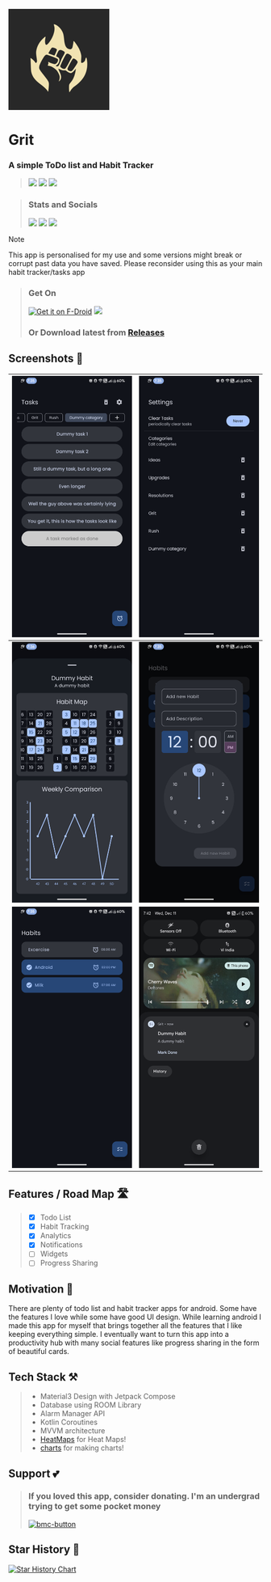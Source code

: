 ![](fastlane/metadata/android/en-US/images/icon200x200.png)

# Grit 
### A simple ToDo list and Habit Tracker


> [<img src="https://ziadoua.github.io/m3-Markdown-Badges/badges/Android/android2.svg">]()
> [<img src="https://ziadoua.github.io/m3-Markdown-Badges/badges/AndroidStudio/androidstudio3.svg">]()
> [<img src="https://ziadoua.github.io/m3-Markdown-Badges/badges/Kotlin/kotlin1.svg">]()

> ### Stats and Socials
> [<img src="https://m3-markdown-badges.vercel.app/stars/1/3/shub39/Grit">]()
> [<img src="https://m3-markdown-badges.vercel.app/issues/1/2/shub39/Grit">]()
> [<img src="https://ziadoua.github.io/m3-Markdown-Badges/badges/Discord/discord2.svg">](https://discord.gg/https://discord.gg/nxA2hgtEKf)

> [!NOTE]
> This app is personalised for my use and some versions might break or 
> corrupt past data you have saved. Please reconsider using this as 
> your main habit tracker/tasks app 

> ### Get On
>[<img src="https://f-droid.org/badge/get-it-on.png" alt="Get it on F-Droid" height="80">](https://f-droid.org/packages/com.shub39.grit)
>[<img src="https://gitlab.com/IzzyOnDroid/repo/-/raw/master/assets/IzzyOnDroid.png" height="80">](https://apt.izzysoft.de/packages/com.shub39.grit/latest)
>### Or Download latest from [Releases](https://github.com/shub39/Grit/releases/latest)

## Screenshots 📱

| ![Image 1](fastlane/metadata/android/en-US/images/phoneScreenshots/1.png) | ![Image 2](fastlane/metadata/android/en-US/images/phoneScreenshots/2.png) |
|:-------------------------------------------------------------------------:|:-------------------------------------------------------------------------:|
| ![Image 3](fastlane/metadata/android/en-US/images/phoneScreenshots/3.png) | ![Image 4](fastlane/metadata/android/en-US/images/phoneScreenshots/4.png) |
| ![Image 5](fastlane/metadata/android/en-US/images/phoneScreenshots/5.png) | ![Image 6](fastlane/metadata/android/en-US/images/phoneScreenshots/6.png) |

## Features / Road Map 🛣️
>- [x] Todo List
>- [x] Habit Tracking
>- [x] Analytics
>- [x] Notifications
>- [ ] Widgets
>- [ ] Progress Sharing

## Motivation 💭
There are plenty of todo list and habit tracker apps for android. Some have the features I love while some have good UI design.
While learning android I made this app for myself that brings together all the features that I like keeping everything simple. 
I eventually want to turn this app into a productivity hub with many social features like progress sharing in the form of beautiful cards.

## Tech Stack ⚒️

>- Material3 Design with Jetpack Compose
>- Database using ROOM Library
>- Alarm Manager API
>- Kotlin Coroutines
>- MVVM architecture
>- [HeatMaps](https://github.com/shub39/HeatMaps) for Heat Maps!
>- [charts](https://github.com/tehras/charts) for making charts!

## Support 💕
> ### If you loved this app, consider donating. I'm an undergrad trying to get some pocket money
> [<img alt="bmc-button" src="https://ziadoua.github.io/m3-Markdown-Badges/badges/BuyMeACoffee/buymeacoffee3.svg">](https://www.buymeacoffee.com/shub39)

## Star History 🌟

[![Star History Chart](https://api.star-history.com/svg?repos=shub39/Grit&type=Date)](https://star-history.com/#shub39/Grit&Date)
